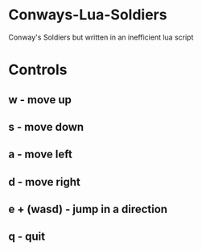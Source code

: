 # Conways-Lua-Soldiers
Conway's Soldiers but written in an inefficient lua script

# Controls

## w - move up
## s - move down
## a - move left
## d - move right
## e + (wasd) - jump in a direction
## q - quit
